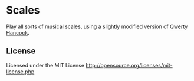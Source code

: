 # Scales

Play all sorts of musical scales, using a slightly modified version of [Qwerty Hancock](https://github.com/stuartmemo/qwerty-hancock).

## License

Licensed under the MIT License
http://opensource.org/licenses/mit-license.php

